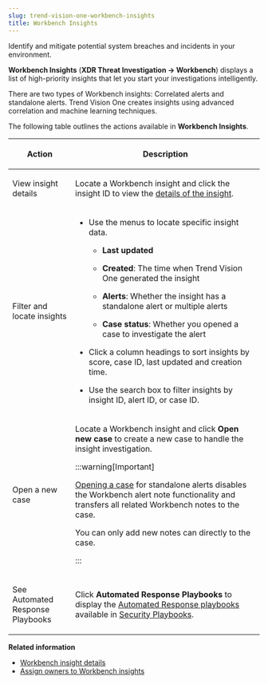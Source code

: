 ```yaml
---
slug: trend-vision-one-workbench-insights
title: Workbench Insights
---
```


Identify and mitigate potential system breaches and incidents in your environment.

**Workbench Insights** (**XDR Threat Investigation → Workbench**) displays a list of high-priority insights that let you start your investigations intelligently.

There are two types of Workbench insights: Correlated alerts and standalone alerts. Trend Vision One creates insights using advanced correlation and machine learning techniques.

The following table outlines the actions available in **Workbench Insights**.

<table>
<colgroup>
<col style="width: 25%" />
<col style="width: 75%" />
</colgroup>
<thead>
<tr>
<th><p>Action</p></th>
<th><p>Description</p></th>
</tr>
</thead>
<tbody>
<tr>
<td><p>View insight details</p></td>
<td><p>Locate a Workbench insight and click the insight ID to view the <a href="trend-vision-one-workbench-insight-details">details of the insight</a>.</p></td>
</tr>
<tr>
<td><p>Filter and locate insights</p></td>
<td><ul>
<li><p>Use the menus to locate specific insight data.</p>
<ul>
<li><p><strong>Last updated</strong></p></li>
<li><p><strong>Created</strong>: The time when Trend Vision One generated the insight</p></li>
<li><p><strong>Alerts</strong>: Whether the insight has a standalone alert or multiple alerts</p></li>
<li><p><strong>Case status</strong>: Whether you opened a case to investigate the alert</p></li>
</ul></li>
<li><p>Click a column headings to sort insights by score, case ID, last updated and creation time.</p></li>
<li><p>Use the search box to filter insights by insight ID, alert ID, or case ID.</p></li>
</ul></td>
</tr>
<tr>
<td><p>Open a new case</p></td>
<td><p>Locate a Workbench insight and click <strong>Open new case</strong> to create a new case to handle the insight investigation.</p>


:::warning[Important]

<p><a href="trend-vision-one-case-management">Opening a case</a> for standalone alerts disables the Workbench alert note functionality and transfers all related Workbench notes to the case.</p>
<p>You can only add new notes can directly to the case.</p>


:::

</td>
</tr>
<tr>
<td><p>See Automated Response Playbooks</p></td>
<td><p>Click <strong>Automated Response Playbooks</strong> to display the <a href="trend-vision-one-create-automated-response-playbooks">Automated Response playbooks</a> available in <a href="trend-vision-one-security-playbooks">Security Playbooks</a>.</p></td>
</tr>
</tbody>
</table>

**Related information**

- [Workbench insight details](workbench-insight-details.md)
- [Assign owners to Workbench insights](assigning-insights.md "Assign owners to your Workbench insights so your security team can track changes and receive notifications.")
